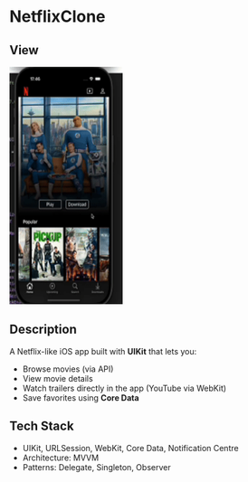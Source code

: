 # NetflixClone

## View

<img src="https://github.com/londxz/NetflixClone/blob/main/netflixClone.gif" width=200 height=420>

## Description
A Netflix-like iOS app built with **UIKit** that lets you:
- Browse movies (via API)
- View movie details
- Watch trailers directly in the app (YouTube via WebKit)
- Save favorites using **Core Data**

## Tech Stack
- UIKit, URLSession, WebKit, Core Data, Notification Centre
- Architecture: MVVM
- Patterns: Delegate, Singleton, Observer

